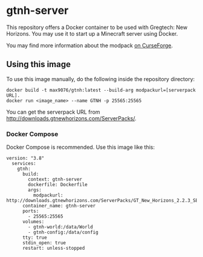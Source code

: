 # gtnh-server
This repository offers a Docker container to be used with Gregtech: New Horizons. You may use it to start up a Minecraft server using Docker.

You may find more information about the modpack [on CurseForge](https://www.technicpack.net/modpack/mcnewhorizons.677387).

## Using this image

To use this image manually, do the following inside the repository directory:

```
docker build -t max9076/gtnh:latest --build-arg modpackurl=[serverpack URL].
docker run <image_name> --name GTNH -p 25565:25565 
```

You can get the serverpack URL from http://downloads.gtnewhorizons.com/ServerPacks/.

### Docker Compose

Docker Compose is recommended. Use this image like this:

```
version: "3.8"
  services:
    gtnh:
      build:
        context: gtnh-server
        dockerfile: Dockerfile
        args:
          modpackurl: http://downloads.gtnewhorizons.com/ServerPacks/GT_New_Horizons_2.2.3_SERVER.zip
      container_name: gtnh-server
      ports:
        - 25565:25565
      volumes:
        - gtnh-world:/data/World
        - gtnh-config:/data/config
      tty: true
      stdin_open: true
      restart: unless-stopped
```